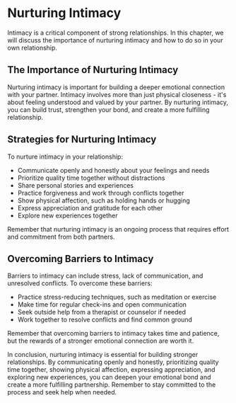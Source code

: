Nurturing Intimacy
=================================================

Intimacy is a critical component of strong relationships. In this chapter, we will discuss the importance of nurturing intimacy and how to do so in your own relationship.

The Importance of Nurturing Intimacy
------------------------------------

Nurturing intimacy is important for building a deeper emotional connection with your partner. Intimacy involves more than just physical closeness - it's about feeling understood and valued by your partner. By nurturing intimacy, you can build trust, strengthen your bond, and create a more fulfilling relationship.

Strategies for Nurturing Intimacy
---------------------------------

To nurture intimacy in your relationship:

* Communicate openly and honestly about your feelings and needs
* Prioritize quality time together without distractions
* Share personal stories and experiences
* Practice forgiveness and work through conflicts together
* Show physical affection, such as holding hands or hugging
* Express appreciation and gratitude for each other
* Explore new experiences together

Remember that nurturing intimacy is an ongoing process that requires effort and commitment from both partners.

Overcoming Barriers to Intimacy
-------------------------------

Barriers to intimacy can include stress, lack of communication, and unresolved conflicts. To overcome these barriers:

* Practice stress-reducing techniques, such as meditation or exercise
* Make time for regular check-ins and open communication
* Seek outside help from a therapist or counselor if needed
* Work together to resolve conflicts and find common ground

Remember that overcoming barriers to intimacy takes time and patience, but the rewards of a stronger emotional connection are worth it.

In conclusion, nurturing intimacy is essential for building stronger relationships. By communicating openly and honestly, prioritizing quality time together, showing physical affection, expressing appreciation, and exploring new experiences, you can deepen your emotional bond and create a more fulfilling partnership. Remember to stay committed to the process and seek help when needed.
